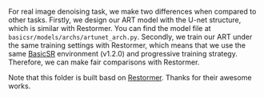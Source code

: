 For real image denoising task, we make two differences when compared to other tasks. Firstly, we design our ART model with the U-net structure, which is similar with Restormer. You can find the model file at `basicsr/models/archs/artunet_arch.py`. Secondly, we train our ART under the same training settings with Restormer, which means that we use the same [BasicSR](https://github.com/xinntao/BasicSR) environment (v1.2.0) and progressive training strategy. Therefore, we can make fair comparisons with Restormer.

Note that this folder is built basd on [Restormer](https://github.com/swz30/Restormer). Thanks for their awesome works.